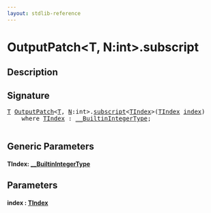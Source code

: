 ```yaml
---
layout: stdlib-reference
---
```


# OutputPatch\<T, N:int\>\.subscript

## Description





## Signature 

<pre>
<a href="../index.html#typeparam-T" class="code_type">T</a> <a href="../index.html" class="code_type">OutputPatch</a>&lt;<a href="../index.html#typeparam-T" class="code_type">T</a>, <a href="../index.html#decl-N" class="code_var">N</a>:<span class="code_keyword">int</span>&gt;.<a href=".html">subscript</a>&lt;<a href=".html#typeparam-TIndex" class="code_type">TIndex</a>&gt;(<a href=".html#typeparam-TIndex" class="code_type">TIndex</a> <a href=".html#decl-index" class="code_param">index</a>)
    <span class='code_keyword'>where</span> <a href=".html#typeparam-TIndex" class="code_type">TIndex</a> : <a href="../../../interfaces/0_builtinintegertype-029g/index.html" class="code_type">__BuiltinIntegerType</a>;

</pre>

## Generic Parameters

####  <a id="typeparam-TIndex"></a>TIndex: [\_\_BuiltinIntegerType](../../../interfaces/0_builtinintegertype-029g/index.html)

## Parameters

####  <a id="decl-index"></a>index  : [TIndex](.html#typeparam-TIndex)

